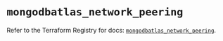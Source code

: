 # `mongodbatlas_network_peering`

Refer to the Terraform Registry for docs: [`mongodbatlas_network_peering`](https://registry.terraform.io/providers/mongodb/mongodbatlas/1.17.3/docs/resources/network_peering).
